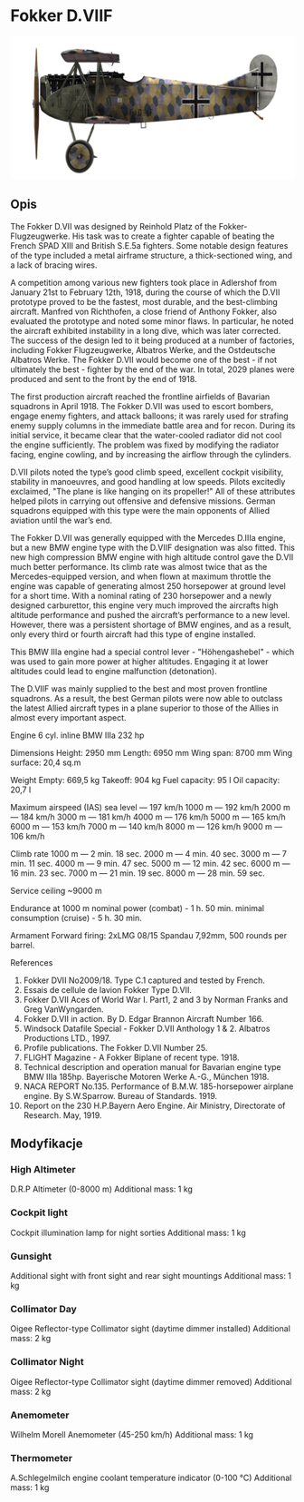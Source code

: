 # Fokker D.VIIF

![fokkerd7f](../images/fokkerd7f.png)

## Opis

The Fokker D.VII was designed by Reinhold Platz of the Fokker-Flugzeugwerke. His task was to create a fighter capable of beating the French SPAD XIII and British S.E.5a fighters. Some notable design features of the type included a metal airframe structure, a thick-sectioned wing, and a lack of bracing wires.

A competition among various new fighters took place in Adlershof from January 21st to February 12th, 1918, during the course of which the D.VII prototype proved to be the fastest, most durable, and the best-climbing aircraft. Manfred von Richthofen, a close friend of Anthony Fokker, also evaluated the prototype and noted some minor flaws. In particular, he noted the aircraft exhibited instability in a long dive, which was later corrected. The success of the design led to it being produced at a number of factories, including Fokker Flugzeugwerke, Albatros Werke, and the Ostdeutsche Albatros Werke. The Fokker D.VII would become one of the best - if not ultimately the best - fighter by the end of the war. In total, 2029 planes were produced and sent to the front by the end of 1918.

The first production aircraft reached the frontline airfields of Bavarian squadrons in April 1918. The Fokker D.VII was used to escort bombers, engage enemy fighters, and attack balloons; it was rarely used for strafing enemy supply columns in the immediate battle area and for recon. During its initial service, it became clear that the water-cooled radiator did not cool the engine sufficiently. The problem was fixed by modifying the radiator facing, engine cowling, and by increasing the airflow through the cylinders.

D.VII pilots noted the type’s good climb speed, excellent cockpit visibility, stability in manoeuvres, and good handling at low speeds. Pilots excitedly exclaimed, "The plane is like hanging on its propeller!" All of these attributes helped pilots in carrying out offensive and defensive missions. German squadrons equipped with this type were the main opponents of Allied aviation until the war’s end.

The Fokker D.VII was generally equipped with the Mercedes D.IIIa engine, but a new BMW engine type with the D.VIIF designation was also fitted. This new high compression BMW engine with high altitude control gave the D.VII much better performance. Its climb rate was almost twice that as the Mercedes-equipped version, and when flown at maximum throttle the engine was capable of generating almost 250 horsepower at ground level for a short time. With a nominal rating of 230 horsepower and a newly designed carburettor, this engine very much improved the aircrafts high altitude performance and pushed the aircraft’s performance to a new level. However, there was a persistent shortage of BMW engines, and as a result, only every third or fourth aircraft had this type of engine installed.

This BMW IIIa engine had a special control lever - "Höhengashebel" - which was used to gain more power at higher altitudes. Engaging it at lower altitudes could lead to engine malfunction (detonation).

The D.VIIF was mainly supplied to the best and most proven frontline squadrons. As a result, the best German pilots were now able to outclass the latest Allied aircraft types in a plane superior to those of the Allies in almost every important aspect.


Engine 6 cyl. inline BMW IIIa 232 hp

Dimensions
Height: 2950 mm
Length: 6950 mm
Wing span: 8700 mm
Wing surface: 20,4 sq.m

Weight
Empty: 669,5 kg
Takeoff: 904 kg
Fuel capacity: 95 l
Oil capacity: 20,7 l

Maximum airspeed (IAS)
sea level — 197 km/h
1000 m — 192 km/h
2000 m — 184 km/h
3000 m — 181 km/h
4000 m — 176 km/h
5000 m — 165 km/h
6000 m — 153 km/h
7000 m — 140 km/h
8000 m — 126 km/h
9000 m — 106 km/h

Climb rate
1000 m —  2 min. 18 sec.
2000 m —  4 min. 40 sec.
3000 m —  7 min. 11 sec.
4000 m —  9 min. 47 sec.
5000 m — 12 min. 42 sec.
6000 m — 16 min. 23 sec.
7000 m — 21 min. 19 sec.
8000 m — 28 min. 59 sec.

Service ceiling ~9000 m

Endurance at 1000 m
nominal power (combat) - 1 h. 50 min.
minimal consumption (cruise) - 5 h. 30 min.

Armament
Forward firing: 2хLMG 08/15 Spandau 7,92mm, 500 rounds per barrel.

References
1) Fokker DVII No2009/18. Type C.1 captured and tested by French.
2) Essais de cellule de lavion Fokker Type D.VII.
3) Fokker D.VII Aces of World War I. Part1, 2 and 3 by Norman Franks and Greg VanWyngarden.
4) Fokker D.VII in action. By D. Edgar Brannon Aircraft Number 166.
5) Windsock Datafile Special - Fokker D.VII Anthology 1 & 2. Albatros Productions LTD., 1997.
6) Profile publications. The Fokker D.VII Number 25.
7) FLIGHT Magazine - A Fokker Biplane of recent type. 1918.
8) Technical description and operation manual for Bavarian engine type BMW IIIa 185hp. Bayerische Motoren Werke A.-G., München 1918.
9) NACA REPORT No.135. Performance of B.M.W. 185-horsepower airplane engine. By S.W.Sparrow. Bureau of Standards. 1919.
10) Report on the 230 H.P.Bayern Aero Engine. Air Ministry, Directorate of Research. May, 1919.

## Modyfikacje


### High Altimeter

D.R.P Altimeter (0-8000 m)
Additional mass: 1 kg


### Cockpit light

Cockpit illumination lamp for night sorties
Additional mass: 1 kg


### Gunsight

Additional sight with front sight and rear sight mountings
Additional mass: 1 kg


### Collimator Day

Oigee Reflector-type Collimator sight (daytime dimmer installed)
Additional mass: 2 kg


### Collimator Night

Oigee Reflector-type Collimator sight (daytime dimmer removed)
Additional mass: 2 kg


### Anemometer

Wilhelm Morell Anemometer (45-250 km/h)
Additional mass: 1 kg


### Thermometer

A.Schlegelmilch engine coolant temperature indicator (0-100 °C)
Additional mass: 1 kg
